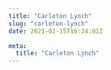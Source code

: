```yaml
---
title: "Carleton Lynch"
slug: "carleton-lynch"
date: 2021-02-15T16:24:01Z

meta:
  title: "Carleton Lynch"
---
```


